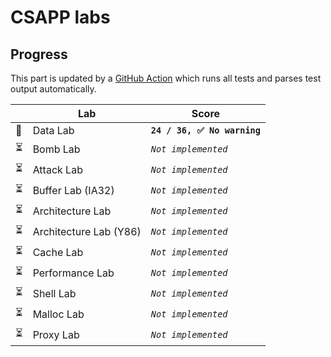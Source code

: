 # CSAPP labs

## Progress

This part is updated by a [GitHub Action](https://github.com/VVsxmja/csapp-labs/actions/workflows/AutoGrade.yml) which 
runs all tests and parses test output automatically.

<!-- score begin -->
|   |Lab|Score|
|---|---|---|
| 📝 | Data Lab | **`24 / 36, ✅ No warning`** | 
| ⏳ | Bomb Lab | *`Not implemented`* | 
| ⏳ | Attack Lab | *`Not implemented`* | 
| ⏳ | Buffer Lab (IA32) | *`Not implemented`* | 
| ⏳ | Architecture Lab | *`Not implemented`* | 
| ⏳ | Architecture Lab (Y86) | *`Not implemented`* | 
| ⏳ | Cache Lab | *`Not implemented`* | 
| ⏳ | Performance Lab | *`Not implemented`* | 
| ⏳ | Shell Lab | *`Not implemented`* | 
| ⏳ | Malloc Lab | *`Not implemented`* | 
| ⏳ | Proxy Lab | *`Not implemented`* | 
<!-- score end -->